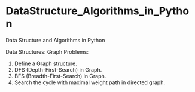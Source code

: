 # DataStructure_Algorithms_in_Python
Data Structure and Algorithms in Python

Data Structures:
Graph Problems:
1. Define a Graph structure.
2. DFS (Depth-First-Search) in Graph.
3. BFS (Breadth-First-Search) in Graph.
4. Search the cycle with maximal weight path in directed graph.
